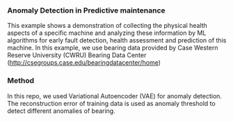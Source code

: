 ### Anomaly Detection in Predictive maintenance
This example shows a demonstration of collecting the physical health aspects of a specific machine and analyzing these information by ML algorithms for early fault detection, health assessment and prediction of this machine.
In this example, we use bearing data provided by Case Western Reserve University (CWRU) Bearing Data Center (http://csegroups.case.edu/bearingdatacenter/home)

### Method
In this repo, we used Variational Autoencoder (VAE) for anomaly detection. The reconstruction error of training data is used as anomaly threshold to detect different anomalies of bearing.

